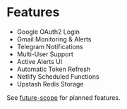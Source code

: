 # Features

- Google OAuth2 Login
- Gmail Monitoring & Alerts
- Telegram Notifications
- Multi-User Support
- Active Alerts UI
- Automatic Token Refresh
- Netlify Scheduled Functions
- Upstash Redis Storage

See [future-scope](../future-scope.md) for planned features.
